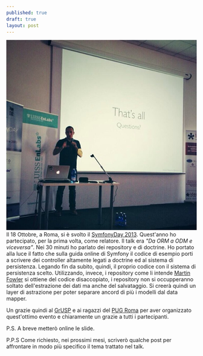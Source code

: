 ```yaml
---
published: true
draft: true
layout: post
---
```


![](/images/edelprino_symfonyday_roma.jpg)
Il 18 Ottobre, a Roma, si è svolto il [SymfonyDay 2013](http://www.symfonyday.it).
Quest'anno ho partecipato, per la prima volta, come relatore. Il talk era _"Da ORM a ODM e viceversa"_. Nei 30 minuti ho parlato dei repository e di doctrine. Ho portato alla luce il fatto che sulla guida online di Symfony il codice di esempio porti a scrivere dei controller altamente legati a doctrine ed al sistema di persistenza. Legando fin da subito, quindi, il proprio codice con il sistema di persistenza scelto. Utilizzando, invece, i repository come li intende [Martin Fowler](http://martinfowler.com/eaaCatalog/repository.html) si ottiene del codice disaccopiato, i repository non si occupperanno soltato dell'estrazione dei dati ma anche del salvataggio. Si creerà quindi un layer di astrazione  per poter separare ancord di più i modelli dal data mapper.

Un grazie quindi al [GrUSP](http://www.grusp.it) e ai ragazzi del [PUG Roma](http://roma.grusp.org) per aver organizzato quest'ottimo evento e chiaramente un grazie a tutti i partecipanti.

P.S. A breve metterò online le slide.

P.P.S Come richiesto, nei prossimi mesi, scriverò qualche post per affrontare in modo più specifico il tema trattato nel talk.